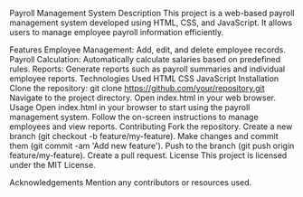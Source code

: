 Payroll Management System
Description
This project is a web-based payroll management system developed using HTML, CSS, and JavaScript. It allows users to manage employee payroll information efficiently.

Features
Employee Management: Add, edit, and delete employee records.
Payroll Calculation: Automatically calculate salaries based on predefined rules.
Reports: Generate reports such as payroll summaries and individual employee reports.
Technologies Used
HTML
CSS
JavaScript
Installation
Clone the repository: git clone https://github.com/your/repository.git
Navigate to the project directory.
Open index.html in your web browser.
Usage
Open index.html in your browser to start using the payroll management system.
Follow the on-screen instructions to manage employees and view reports.
Contributing
Fork the repository.
Create a new branch (git checkout -b feature/my-feature).
Make changes and commit them (git commit -am 'Add new feature').
Push to the branch (git push origin feature/my-feature).
Create a pull request.
License
This project is licensed under the MIT License.

Acknowledgements
Mention any contributors or resources used.
